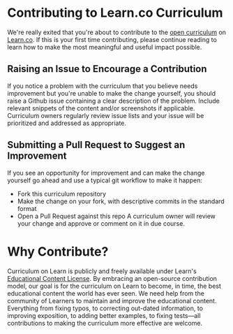 # Contributing to Learn.co Curriculum
We're really exited that you're about to contribute to the [open
curriculum](https://learn.co/content-license) on [Learn.co](https://learn.co).
If this is your first time contributing, please continue reading to learn how
to make the most meaningful and useful impact possible.
## Raising an Issue to Encourage a Contribution
If you notice a problem with the curriculum that you believe needs improvement
but you're unable to make the change yourself, you should raise a Github issue
containing a clear description of the problem. Include relevant snippets of
the content and/or screenshots if applicable. Curriculum owners regularly review
issue lists and your issue will be prioritized and addressed as appropriate.
## Submitting a Pull Request to Suggest an Improvement
If you see an opportunity for improvement and can make the change yourself go
ahead and use a typical git workflow to make it happen:
* Fork this curriculum repository
* Make the change on your fork, with descriptive commits in the standard format
* Open a Pull Request against this repo
A curriculum owner will review your change and approve or comment on it in due
course.
# Why Contribute?
Curriculum on Learn is publicly and freely available under Learn's
[Educational Content License](https://learn.co/content-license). By
embracing an open-source contribution model, our goal is for the curriculum
on Learn to become, in time, the best educational content the world has
ever seen.
We need help from the community of Learners to maintain and improve the
educational content. Everything from fixing typos, to correcting
out-dated information, to improving exposition, to adding better examples,
to fixing tests—all contributions to making the curriculum more effective are
welcome.
